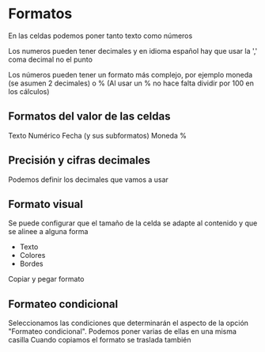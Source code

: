 # Formatos

En las celdas podemos poner tanto texto como números

Los numeros pueden tener decimales y en idioma español hay que usar la ',' coma decimal no el punto

Los números pueden tener un formato más complejo, por ejemplo moneda (se asumen 2 decimales) o % (Al usar un % no hace falta dividir por 100 en los cálculos)

## Formatos del valor de las celdas

Texto
Numérico
Fecha (y sus subformatos)
Moneda
%

## Precisión y cifras decimales
Podemos definir los decimales que vamos a usar


## Formato visual

Se puede configurar que el tamaño de la celda se adapte al contenido y que se alinee a alguna forma

* Texto
* Colores
* Bordes


Copiar y pegar formato

## Formateo condicional

Seleccionamos las condiciones que determinarán el aspecto de la opción "Formateo condicional".
Podemos poner varias de ellas en una misma casilla
Cuando copiamos el formato se traslada también